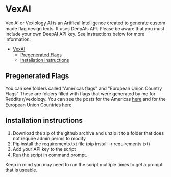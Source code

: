 # VexAI
Vex AI or Vexiology AI is an Artifical Intelligence created to generate custom made flag design texts. It uses DeepAIs API. Please be aware that you must include your own DeepAI API key. See instructions below for more information. 

- [VexAI](#vexai)
  * [Pregenerated Flags](#pregenerated-flags)
  * [Installation instructions](#installation-instructions)


## Pregenerated Flags
You can see folders called "Americas flags" and "European Union Country Flags" These are folders filled with flags that were generated by me for Reddits r/vexiology. You can see the posts for the Americas [here](https://www.reddit.com/r/vexillology/comments/qt1li5/ai_generated_flags_of_countries_in_the_americas/?utm_source=share&utm_medium=web2x&context=3) and for the European Union Countries [here](https://www.reddit.com/r/vexillology/comments/qpclv3/eu_countries_flags_generated_by_an_ai/?utm_source=share&utm_medium=web2x&context=3)

## Installation instructions
1. Download the zip of the github archive and unzip it to a folder that does not require admin perms to modify
2. Pip install the requirements.txt file (pip install -r requirements.txt)
3. Add your API key to the script 
4. Run the script in command prompt. 

Keep in mind you may need to run the script multiple times to get a prompt that is useable. 
